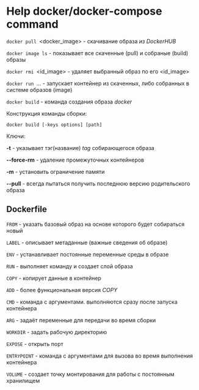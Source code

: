 # Help docker/docker-compose command


`docker pull `<docker_image> - скачивание образа _из DockerHUB_

`docker image ls` - показывает все скаченные (pull) и собраные (build) образы

`docker rmi `<id_image> - удаляет выбранный образ по его <id_image>

`docker run `... - запускает контейнер из скаченных, либо собранных в системе образов (image)

`docker build` - команда создания образа _docker_

Конструкция команды сборки:

`docker build [-keys options] [path]`

Ключи:

**-t** - указывает тэг(название) _tag_ собирающегося образа

**--force-rm** - удаление промежуточных контейнеров

**-m** - установить ограничение памяти

**--pull** - всегда пытаться получить последнюю версию родительского образа

## Dockerfile

`FROM` - указать базовый образ на основе которого будет собираться новый

`LABEL` - описывает метаданные (важные сведения об образе)

`ENV` - устанавливает постоянные переменные среды в образе

`RUN` - выполняет команду и создает слой образа

`COPY` - копирует данные в контейнер

`ADD` - более функциональная версия _COPY_

`CMD` - команда с аргументами. выполняются сразу после запуска контейнера

`ARG` - задаёт переменные для передачи во время сборки

`WORKDIR` - задать рабочую директорию

`EXPOSE` - открыть порт

`ENTRYPOINT` - команда с аргументами для вызова во время выполнения контейнера

`VOLUME` - создает точку монтирования для работы с постоянным хранилищем

